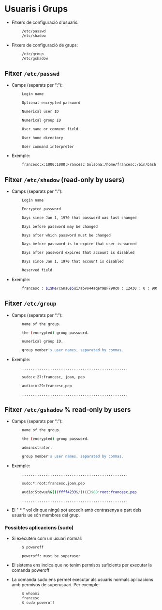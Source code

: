 # Usuaris i Grups

- Fitxers de configuració d'usuaris: 

```sh
		/etc/passwd
		/etc/shadow
```

- Fitxers de configuració de grups: 

```sh
		/etc/group
		/etc/gshadow
```


## Fitxer `/etc/passwd`


- Camps (separats per “:”): 

```sh
		Login name 

		Optional encrypted password 

		Numerical user ID 

		Numerical group ID 

		User name or comment field 

		User home directory 

		User command interpreter 
```

- Exemple:

```sh
		francesc:x:1000:1000:Francesc Solsona:/home/francesc:/bin/bash
```



## Fitxer `/etc/shadow`  (read-only by users)


- Camps (separats per “:”): 

```sh
		Login name 

		Encrypted password 

		Days since Jan 1, 1970 that password was last changed 

		Days before password may be changed 

		Days after which password must be changed 

		Days before password is to expire that user is warned 

		Days after password expires that account is disabled 

		Days since Jan 1, 1970 that account is disabled 

		Reserved field 
```

- Exemple:

```sh
		francesc : $1$Me/cGKsG$5ui/abvo44aqeY9BF790c0 : 12430 : 0 : 99999:7 : : :
```


## Fitxer `/etc/group`


- Camps (separats per “:”): 

```sh
		name of the group.

		the (encrypted) group password.

		numerical group ID.

		group member's user names, separated by commas. 
```

- Exemple:

```sh
		.................................................

		sudo:x:27:francesc, joan, pep

		audio:x:29:francesc,pep

		.................................................
```


## Fitxer `/etc/gshadow`   % read-only by users


- Camps (separats per “:”): 

```sh
		name of the group.

		the (encrypted) group password.

		administrator.

		group member's user names, separated by commas. 
```

- Exemple:

```sh
		.................................................

		sudo:*:root:francesc,joan,pep

		audio:Stdwue%&(((ffff4233&/(((()988:root:francesc,pep

		.................................................
```

- El " * " vol dir que ningú pot accedir amb contrasenya a part dels usuaris ue són membres del grup.


### Possibles aplicacions (sudo)


- Si executem com un usuari normal:

```sh
		$ poweroff

		poweroff: must be superuser
```


- El sistema ens indica que no tenim permisos suficients per executar la comanda 
			poweroff

- La comanda sudo ens permet executar als usuaris normals aplicacions amb permisos 
		de superusuari. Per exemple:

```sh
		$ whoami
		francesc
		$ sudo poweroff
```
